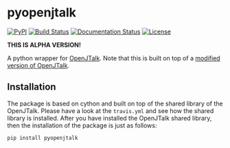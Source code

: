 # pyopenjtalk

[![PyPI](https://img.shields.io/pypi/v/pyopenjtalk.svg)](https://pypi.python.org/pypi/pyopenjtalk)
[![Build Status](https://travis-ci.org/r9y9/pyopenjtalk.svg?branch=master)](https://travis-ci.org/r9y9/pyopenjtalk)
[![Documentation Status](https://readthedocs.org/projects/pyopenjtalk/badge/?version=latest)](http://pyopenjtalk.readthedocs.io/en/latest/?badge=latest)
[![License](http://img.shields.io/badge/license-MIT-brightgreen.svg?style=flat)](LICENSE.md)

**THIS IS ALPHA VERSION!**

A python wrapper for [OpenJTalk](http://open-jtalk.sp.nitech.ac.jp/). Note that this is built on top of a [modified version of OpenJTalk](https://github.com/r9y9/open_jtalk).

## Installation

The package is based on cython and built on top of the shared library of the OpenJTalk. Please have a look at the `travis.yml` and see how the shared library is installed. After you have installed the OpenJTalk shared library, then the installation of the package is just as follows:

```
pip install pyopenjtalk
```
